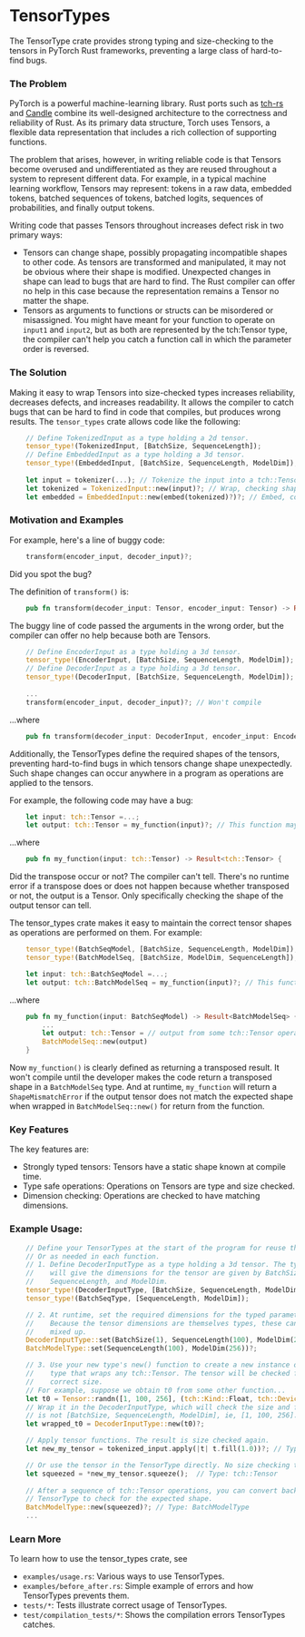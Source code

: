 # TensorTypes

The TensorType crate provides strong typing and size-checking to the tensors in
PyTorch Rust frameworks, preventing a large class of hard-to-find bugs. 

### The Problem
PyTorch is a powerful machine-learning library. Rust ports such as
[tch-rs](https://github.com/LaurentMazare/tch-rs) and
[Candle](https://github.com/huggingface/candle) combine its well-designed
architecture to the correctness and reliability of Rust. As its primary data
structure, Torch uses Tensors, a flexible data representation that includes a
rich collection of supporting functions. 

The problem that arises, however, in writing reliable code is that Tensors
become overused and undifferentiated as they are reused throughout a system to
represent different data. For example, in a typical machine learning workflow,
Tensors may represent: tokens in a raw data, embedded tokens, batched sequences
of tokens, batched logits, sequences of probabilities, and finally output
tokens.

Writing code that passes Tensors throughout increases defect risk in two primary
ways:
- Tensors can change shape, possibly propagating incompatible shapes to other
  code. As tensors are transformed and manipulated, it may not be obvious where
  their shape is modified. Unexpected changes in shape can lead to bugs that are
  hard to find. The Rust compiler can offer no help in this case because the
  representation remains a Tensor no matter the shape.
- Tensors as arguments to functions or structs can be misordered or misassigned.
  You might have meant for your function to operate on `input1` and `input2`,
  but as both are represented by the tch:Tensor type, the compiler can't help
  you catch a function call in which the parameter order is reversed.
  
### The Solution

Making it easy to wrap Tensors into size-checked types increases reliability,
decreases defects, and increases readability. It allows the compiler to catch
bugs that can be hard to find in code that compiles, but produces wrong results.
The `tensor_types` crate allows code like the following:

```rust
    // Define TokenizedInput as a type holding a 2d tensor.
    tensor_type!(TokenizedInput, [BatchSize, SequenceLength]);
    // Define EmbeddedInput as a type holding a 3d tensor.
    tensor_type!(EmbeddedInput, [BatchSize, SequenceLength, ModelDim]);
    
    let input = tokenizer(...); // Tokenize the input into a tch::Tensor.
    let tokenized = TokenizedInput::new(input)?; // Wrap, checking shape.
    let embedded = EmbeddedInput::new(embed(tokenized)?)?; // Embed, confirming new shape.
```

### Motivation and Examples

For example, here's a line of buggy code:

```rust
    transform(encoder_input, decoder_input)?;
```
Did you spot the bug?

The definition of `transform()` is:

```rust
    pub fn transform(decoder_input: Tensor, encoder_input: Tensor) -> Result<()> {
```

The buggy line of code passed the arguments in the wrong order, but the compiler
can offer no help because both are Tensors. 


```rust
    // Define EncoderInput as a type holding a 3d tensor.
    tensor_type!(EncoderInput, [BatchSize, SequenceLength, ModelDim]);
    // Define DecoderInput as a type holding a 3d tensor.
    tensor_type!(DecoderInput, [BatchSize, SequenceLength, ModelDim]);
    
    ...
    transform(encoder_input, decoder_input)?; // Won't compile 
```
...where
```rust
    pub fn transform(decoder_input: DecoderInput, encoder_input: EncoderInput) -> Result<()> {
```

Additionally, the TensorTypes define the required shapes of the tensors,
preventing hard-to-find bugs in which tensors change shape unexpectedly. Such
shape changes can occur anywhere in a program as operations are applied to the
tensors.

For example, the following code may have a bug:
```rust
    let input: tch::Tensor =...;
    let output: tch::Tensor = my_function(input)?; // This function may transpose the input.
```
...where
```rust
    pub fn my_function(input: tch::Tensor) -> Result<tch::Tensor> {
```

Did the transpose occur or not? The compiler can't tell. There's no runtime
error if a transpose does or does not happen because whether transposed or not,
the output is a Tensor. Only specifically checking the shape of the output
tensor can tell.

The tensor_types crate makes it easy to maintain the correct tensor shapes as
operations are performed on them. For example:
```rust
    tensor_type!(BatchSeqModel, [BatchSize, SequenceLength, ModelDim]);
    tensor_type!(BatchModelSeq, [BatchSize, ModelDim, SequenceLength]);

    let input: tch::BatchSeqModel =...;
    let output: tch::BatchModelSeq = my_function(input)?; // This function will transpose the input.
```
...where
```rust
    pub fn my_function(input: BatchSeqModel) -> Result<BatchModelSeq> {
        ...
        let output: tch::Tensor = // output from some tch::Tensor operations.
        BatchModelSeq::new(output)
    }
```

Now `my_function()` is clearly defined as returning a transposed result. It
won't compile until the developer makes the code return a transposed shape in a
`BatchModelSeq` type. And at runtime, `my_function` will return a
`ShapeMismatchError` if the output tensor does not match the expected shape when
wrapped in `BatchModelSeq::new()` for return from the function.



### Key Features

The key features are:
- Strongly typed tensors: Tensors have a static shape known at compile time.
- Type safe operations: Operations on Tensors are type and size checked.
- Dimension checking: Operations are checked to have matching dimensions.

### Example Usage:
```rust
    // Define your TensorTypes at the start of the program for reuse throughout.
    // Or as needed in each function.
    // 1. Define DecoderInputType as a type holding a 3d tensor. The types that
    //    will give the dimensions for the tensor are given by BatchSize, 
    //    SequenceLength, and ModelDim.
    tensor_type!(DecoderInputType, [BatchSize, SequenceLength, ModelDim]);
    tensor_type!(BatchSeqType, [SequenceLength, ModelDim]);

    // 2. At runtime, set the required dimensions for the typed parameters.
    //    Because the tensor dimensions are themselves types, these can't be
    //    mixed up.
    DecoderInputType::set(BatchSize(1), SequenceLength(100), ModelDim(256))?;
    BatchModelType::set(SequenceLength(100), ModelDim(256))?;

    // 3. Use your new type's new() function to create a new instance of your
    //    type that wraps any tch::Tensor. The tensor will be checked for the
    //    correct size.
    // For example, suppose we obtain t0 from some other function...
    let t0 = Tensor::randn([1, 100, 256], (tch::Kind::Float, tch::Device::Cpu));
    // Wrap it in the DecoderInputType, which will check the size and fail if it
    // is not [BatchSize, SequenceLength, ModelDim], ie, [1, 100, 256].
    let wrapped_t0 = DecoderInputType::new(t0)?;

    // Apply tensor functions. The result is size checked again.
    let new_my_tensor = tokenized_input.apply(|t| t.fill(1.0))?; // Type: BatchSeqType

    // Or use the tensor in the TensorType directly. No size checking though.
    let squeezed = *new_my_tensor.squeeze();  // Type: tch::Tensor
    
    // After a sequence of tch::Tensor operations, you can convert back to a 
    // TensorType to check for the expected shape.
    BatchModelType::new(squeezed)?; // Type: BatchModelType
    ...
```

### Learn More

To learn how to use the tensor_types crate, see
- `examples/usage.rs`: Various ways to use TensorTypes.
- `examples/before_after.rs`: Simple example of errors and how TensorTypes prevents them.
- `tests/*`: Tests illustrate correct usage of TensorTypes.
- `test/compilation_tests/*`: Shows the compilation errors TensorTypes catches.

